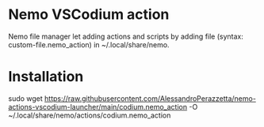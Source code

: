 # Nemo VSCodium action

Nemo file manager let adding actions and scripts by adding file (syntax: custom-file.nemo_action) in ~/.local/share/nemo.

# Installation

sudo wget https://raw.githubusercontent.com/AlessandroPerazzetta/nemo-actions-vscodium-launcher/main/codium.nemo_action -O ~/.local/share/nemo/actions/codium.nemo_action
